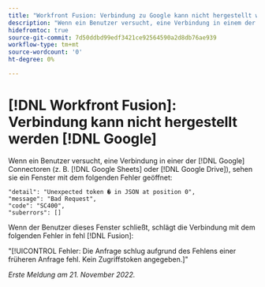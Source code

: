 ```yaml
---
title: "Workfront Fusion: Verbindung zu Google kann nicht hergestellt werden"
description: "Wenn ein Benutzer versucht, eine Verbindung in einem der Google-Connectoren herzustellen (z. B. Google Tabellen oder Google Drive), wird die Verbindung nicht erstellt und dem Benutzer werden verschiedene Fehlermeldungen angezeigt."
hidefromtoc: true
source-git-commit: 7d50ddbd99edf3421ce92564590a2d8db76ae939
workflow-type: tm+mt
source-wordcount: '0'
ht-degree: 0%

---
```



# [!DNL Workfront Fusion]: Verbindung kann nicht hergestellt werden [!DNL Google]

Wenn ein Benutzer versucht, eine Verbindung in einer der [!DNL Google] Connectoren (z. B. [!DNL Google Sheets] oder [!DNL Google Drive]), sehen sie ein Fenster mit dem folgenden Fehler geöffnet:

```
"detail": "Unexpected token � in JSON at position 0",
"message": "Bad Request",
"code": "SC400",
"suberrors": []
```

Wenn der Benutzer dieses Fenster schließt, schlägt die Verbindung mit dem folgenden Fehler in fehl [!DNL Fusion]:

&quot;[!UICONTROL Fehler: Die Anfrage schlug aufgrund des Fehlens einer früheren Anfrage fehl. Kein Zugriffstoken angegeben.]&quot;

_Erste Meldung am 21. November 2022._

